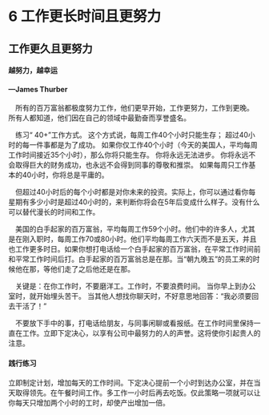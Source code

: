 # 6 工作更长时间且更努力

## 工作更久且更努力

#### 越努力，越幸运

#### —James Thurber ​ 

　所有的百万富翁都极度努力工作，他们更早开始，工作更努力，工作到更晚。 所有人都知道，他们因在自己的领域中最勤奋而享誉盛名。 ​ 

　练习“ 40+”工作方式。 这个方式说，每周工作40个小时只能生存； 超过40小时的每一件事都是为了成功。 如果你仅工作40个小时（今天的美国人，平均每周工作时间接近35个小时），那么你将只能生存。 你将永远无法进步。 你将永远不会取得巨大的财务成功，也永远不会得到同事的尊敬和推崇。 如果每周只工作基本的40小时，你将总是平庸的。 ​

　但超过40小时后的每个小时都是对你未来的投资。实际上，你可以通过看你每星期有多少小时是超过40小时的，来判断你将会在5年后变成什么样子。没有什么可以替代漫长的时间和工作。 ​ 

　美国的白手起家的百万富翁，平均每周工作59个小时。他们中的许多人，尤其是在刚入职时，每周工作70或80小时。他们平均每周工作六天而不是五天，并且也工作更多时日。如果你想打电话给一个白手起家的百万富翁，在平常工作时间前和平常工作时间后打。白手起家的百万富翁总是在那。当“朝九晚五”的员工来的时候他在那，等他们走了之后他还是在那。 ​ 

　关键是：在你工作时，不要磨洋工。工作时，不要浪费时间。 当你早上到办公室时，就开始埋头苦干。 当其他人想找你聊天时，不好意思地回答：“我必须要回去干活了！” ​ 

　不要放下手中的事，打电话给朋友，与同事闲聊或看报纸。在工作时间里保持一直在工作。立即下定决心，以享有公司中最努力的人的声誉。这将使你引起贵人的注意。

#### 践行练习

立即制定计划，增加每天的工作时间。下定决心提前一个小时到达办公室，并在当天取得领先。在午餐时间工作。多工作一小时后再去吃饭。仅此策略一项就可以让你每天只增加两个小时的工时，却使产出增加一倍。

